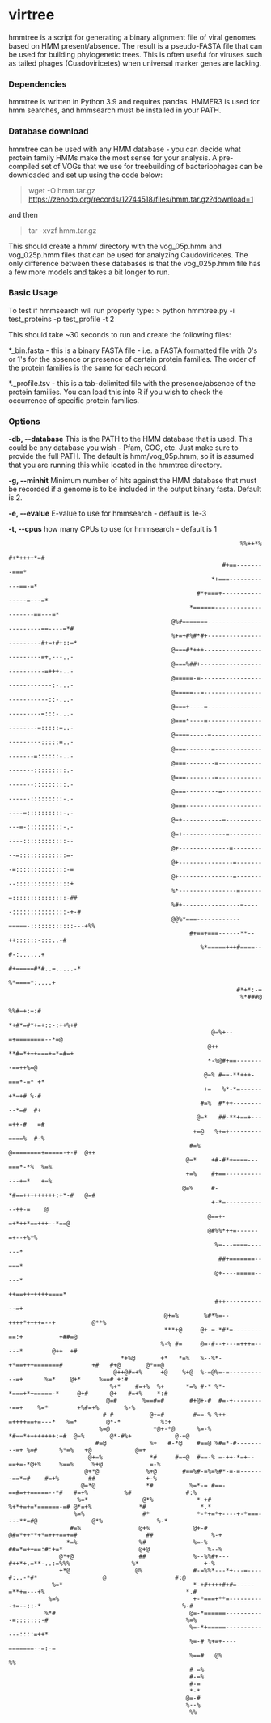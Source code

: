 

# virtree




hmmtree is a script for generating a binary alignment file of viral genomes based on HMM present/absence. The result is a pseudo-FASTA file that can be used for building phylogenetic trees. This is often useful for viruses such as tailed phages (Cuadoviricetes) when universal marker genes are lacking. 

### Dependencies

hmmtree is written in Python 3.9 and requires pandas. HMMER3 is used for hmm searches, and hmmsearch must be installed in your PATH. 

### Database download

hmmtree can be used with any HMM database - you can decide what protein family HMMs make the most sense for your analysis. 
A pre-compiled set of VOGs that we use for treebuilding of bacteriophages can be downloaded and set up using the code below:

> wget -O hmm.tar.gz  <https://zenodo.org/records/12744518/files/hmm.tar.gz?download=1>

and then

> tar -xvzf hmm.tar.gz

This should create a hmm/ directory with the vog_05p.hmm and vog_025p.hmm files that can be used for analyzing Caudoviricetes. 
The only difference between these databases is that the vog_025p.hmm file has a few more models and takes a bit longer to run. 

### Basic Usage

To test if hmmsearch will run properly type: \> python hmmtree.py -i test_proteins -p test_profile -t 2

This should take ~30 seconds to run and create the following files:

\*_bin.fasta - this is a binary FASTA file - i.e. a FASTA formatted file with 0's or 1's for the absence or presence of certain protein families. The order of the protein families is the same for each record. 

\*._profile.tsv - this is a tab-delimited file with the presence/absence of the protein families. You can load this into R if you wish to check the occurrence of specific protein families. 


### Options

**-db, --database** This is the PATH to the HMM database that is used. This could be any database you wish - Pfam, COG, etc. Just make sure to provide the full PATH. The default is hmm/vog_05p.hmm, so it is assumed that you are running this while located in the hmmtree directory. 

**-g, --minhit** Minimum number of hits against the HMM database that must be recorded if a genome is to be included in the output binary fasta. Default is 2. 

**-e, --evalue** E-value to use for hmmsearch - default is 1e-3

**-t, --cpus** how many CPUs to use for hmmsearch - default is 1




                                                                                                                                            
                                                                                                                                            
                                                                    %%++*%                                                                   
                                                                  #+*++++*=#                                                                 
                                                               #+==--------===*                                                              
                                                            *+===------------==-=*                                                           
                                                        #*+===+----------------=---=*                                                        
                                                      *======--------------------==---=*                                                     
                                                 @%#=======------------------------==----=*#                                                 
                                                 %+=+#%#*#+------------------------#+=+#+::=*                                                
                                                 @===#*+++-------------------------=+.---..-                                                 
                                                 @===%##+---------------------------=+++-..-                                                 
                                                 @=====-=-----------------------------:-...-                                                 
                                                 @=====--=---------------------------::-...-                                                 
                                                 @===+----=------------------------=:::-...-                                                 
                                                 @===*----=-----------------------=:::::=..-                                                 
                                                 @====-----=-----------------------:::::=..-                                                 
                                                 @===-------=--------------------=::::::-..-                                                 
                                                 @===--------=-------------------:::::::::.-                                                 
                                                 @===--------=-------------------:::::::::.-                                                 
                                                 @===---------=-----------------:::::::::-.-                                                 
                                                 @===-------------------------=::::::::::-.-                                                 
                                                 @=+-----------=-------------=-::::::::::-.-                                                 
                                                 @=+------------=-------------::::::::::::--                                                 
                                                 @+--------------=----------=:::::::::::::=-                                                 
                                                 @+---------------=--------=::::::::::::::-=                                                 
                                                 @+---------------=---------:::::::::::::::+                                                 
                                                 %*----------------=------=:::::::::::::::-##                                                
                                                 %#+----------------=-----:::::::::::::::-+-#                                                
                                                 @@%*===------------=====-::::::::::::---+%%                                                 
                                                      #+==+===------**--++::::::-:::..-#                                                     
                                                         %*=====+++#====--#-:......+                                                         
                                                             #+=====#*#..=.....-*                                                            
                                                                %*====*:....+                                                                
                                                                   #*+*:-=                                                                   
                                                                    %*###@                                                                   
                                                                  %%#=+:=:#                                                                  
                                                             *+#*=#*+=+::-:++%+#                                                             
                                                            @=%+--=+========--*=@                                                            
                                                           @++ **#=*+++===+=*=#=+                                                            
                                                           *-%@#+==--------==++%=@                                                           
                                                          @=% #==-**+++-===*-=* +*                                                           
                                                          +=   %*-*=------+*=+# %-#                                                          
                                                         #=%  #*++----------*=#  #+                                                          
                                                        @=*   ##-**+==+---=++-#   =#                                                         
                                                       +=@   %+=+---------====%  #-%                                                        
                                                      #=%   @========+=====-+-#  @++                                                        
                                                     @=*    +#-#*+====---===*-*%  %=%                                                       
                                                     +=%    #+==-------------+=*   +=%                                                      
                                                    @=%     #-*#==+++++++++:+*-#   @=#                                                      
                                                            +-*=------------++-=    @                                                       
                                                           @==+-=+*++*==+++--*==@                                                           
                                                           @#%%*++=------=+--+%*%                                                           
                                                             %=---====-------*                                                              
                                                              ##+=======--===*                                                              
                                                             @+----=====-----*                                                              
                                                              ++==+++++++====*                                                              
                                                             #++------------=+                                                              
                                               @+=%       %#*%=--++++*++++=--+          @**%                                                
                                               ***+@     @+-=-*#*=--------==:+          +##=@                                               
                                              %-% #=     @=-#--+---=+++=-----*        @++  +#                                               
                                   *+%@       +*   *=%   %--%*-+*==+++=======#        +#   #+@       @*==@                                  
                                 @++@#=+%     +@    %+@  %-=@%=-=-----------=+      %=*    @+*     %==# +:#                                 
                                %+*    #=+%  %+      *=% #-* %*-*===+*+=====-*     @+#      @+   #=+%    *:#                                
                               @=#       %==#=#       #+@+-#  #=-+---------==+    %=*        +%#=+%       %-%                               
                              #-#          @+=#        #==-% %++-=++++==+=---*   %=*        @*-*           %:+                              
                             %=@            *@+-*@      %=-%  *#==*++++++++:=#  @=%       @*-#%+            @-+@                            
                            #=@            %+   #-*@    #==@ %#=*-#---------=+ %=#      %*=%   +@            @=+                            
                          @+=%             *#     #=+@  #==-% =-++-*=+--==+=-*@+%     %==%     %+@             =-%                          
                         @+*@             %+@       #==%#-=%=%#*-=-=-------==*=#    #=+%        ##              +-%                         
                        @=*@              *#          %=*-= #==-==#=++=====--*#   #=+%          %#               #:%                        
                       %=*               @*%            *-+# %+*+=+=*======-=# @*=+%             *#               *.*                       
                      %=%                #*             *-*+=*+----+-*===----**=#@               @*%               %-*                      
                     #=%                @+%            @+-# @#=*++**+*=+++==+=#                   ##                %-+                     
                    *=%                 %#             %=-%   ##=*=++==:#:+=*                     @+@                %--%                   
                  @*+@                  ##             %--%%#+---#++*+.=**-..:=%%%                 %*                  +-%                  
                  +*@                  @%              #-=%%*---*+---=----#:..-*#*                  @                   #:@                 
                %=*                                    *-+#++++#+#=-----=**+=---+%                                       *.#                
               %=%                                     +-*===+**=----------+=--::-*                                       %-#               
              %*#                                     @=-*======-----------=:::::::-#                                      %=%              
                                                      %=-*+=====-------------::::=++*                                                       
                                                      %=-# %+=+----=======--=:-=                                                            
                                                      %==#   @%             %%                                                              
                                                      #-=%                                                                                  
                                                      #-=%                                                                                  
                                                      #-=                                                                                   
                                                      *-*                                                                                   
                                                     @=-#                                                                                   
                                                     %--%                                                                                   
                                                      %%                                                                                    
                                                                                                                                            
                                                                                                                                            
                                                                                                                                            

                                                                                        
                                                                                                                                            

